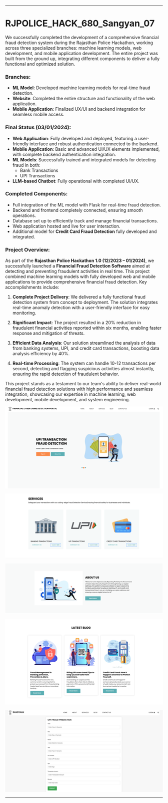 
---

# RJPOLICE_HACK_680_Sangyan_07

We successfully completed the development of a comprehensive financial fraud detection system during the Rajasthan Police Hackathon, working across three specialized branches: machine learning models, web development, and mobile application development. The entire project was built from the ground up, integrating different components to deliver a fully functional and optimized solution.

### Branches:
- **ML Model**: Developed machine learning models for real-time fraud detection.
- **Website**: Completed the entire structure and functionality of the web application.
- **Mobile Application**: Finalized UX/UI and backend integration for seamless mobile access.

### Final Status (03/01/2024):
- **Web Application**: Fully developed and deployed, featuring a user-friendly interface and robust authentication connected to the backend.
- **Mobile Application**: Basic and advanced UI/UX elements implemented, with complete backend authentication integration.
- **ML Models**: Successfully trained and integrated models for detecting fraud in both:
  - Bank Transactions
  - UPI Transactions
- **LLM-based Chatbot**: Fully operational with completed UI/UX.

### Completed Components:
- Full integration of the ML model with Flask for real-time fraud detection.
- Backend and frontend completely connected, ensuring smooth operations.
- Database set up to efficiently track and manage financial transactions.
- Web application hosted and live for user interaction.
- Additional model for **Credit Card Fraud Detection** fully developed and integrated.

### Project Overview:

As part of the **Rajasthan Police Hackathon 1.0 (12/2023 – 01/2024)**, we successfully launched a **Financial Fraud Detection Software** aimed at detecting and preventing fraudulent activities in real time. This project combined machine learning models with fully developed web and mobile applications to provide comprehensive financial fraud detection. Key accomplishments include:

1. **Complete Project Delivery**: We delivered a fully functional fraud detection system from concept to deployment. The solution integrates real-time anomaly detection with a user-friendly interface for easy monitoring.
   
2. **Significant Impact**: The project resulted in a 20% reduction in fraudulent financial activities reported within six months, enabling faster response and mitigation of threats.

3. **Efficient Data Analysis**: Our solution streamlined the analysis of data from banking systems, UPI, and credit card transactions, boosting data analysis efficiency by 40%.

4. **Real-time Processing**: The system can handle 10-12 transactions per second, detecting and flagging suspicious activities almost instantly, ensuring the rapid detection of fraudulent behavior.


This project stands as a testament to our team's ability to deliver real-world financial fraud detection solutions with high performance and seamless integration, showcasing our expertise in machine learning, web development, mobile development, and system engineering.

![Rajasthan Police Hackathon Result](https://github.com/LavishVaishnav/RJPOLICE_HACK_680_Sangyan_07/blob/main/RESULT5.png)

![Rajasthan Police Hackathon Result 3](https://github.com/LavishVaishnav/RJPOLICE_HACK_680_Sangyan_07/blob/main/RESULT3.png)

![Rajasthan Police Hackathon Result 2](https://github.com/LavishVaishnav/RJPOLICE_HACK_680_Sangyan_07/blob/main/RESULT2.png)

![Rajasthan Police Hackathon Result 1](https://github.com/LavishVaishnav/RJPOLICE_HACK_680_Sangyan_07/blob/main/RESULT1.png)

![Rajasthan Police Hackathon Result 6](https://github.com/LavishVaishnav/RJPOLICE_HACK_680_Sangyan_07/blob/main/RESULT6.png)


---
